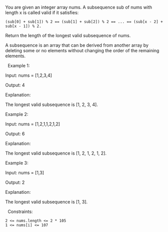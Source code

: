 You are given an integer array nums.
A subsequence sub of nums with length x is called valid if it satisfies:


	(sub[0] + sub[1]) % 2 == (sub[1] + sub[2]) % 2 == ... == (sub[x - 2] + sub[x - 1]) % 2.


Return the length of the longest valid subsequence of nums.

A subsequence is an array that can be derived from another array by deleting some or no elements without changing the order of the remaining elements.

 
Example 1:


Input: nums = [1,2,3,4]

Output: 4

Explanation:

The longest valid subsequence is [1, 2, 3, 4].


Example 2:


Input: nums = [1,2,1,1,2,1,2]

Output: 6

Explanation:

The longest valid subsequence is [1, 2, 1, 2, 1, 2].


Example 3:


Input: nums = [1,3]

Output: 2

Explanation:

The longest valid subsequence is [1, 3].


 
Constraints:


	2 <= nums.length <= 2 * 105
	1 <= nums[i] <= 107

